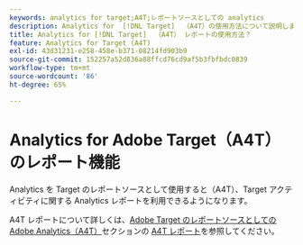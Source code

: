 ```yaml
---
keywords: analytics for target;A4T;レポートソースとしての analytics
description: Analytics for  [!DNL Target]  （A4T）の使用方法について説明します。 A4T 統合により、Adobe アクティビティの堅牢なAdobe Analytics レポート  [!DNL Target]  アクセスできます。
title: Analytics for [!DNL Target]  （A4T） レポートの使用方法？
feature: Analytics for Target (A4T)
exl-id: 43d31231-e258-458e-b371-08214fd903b9
source-git-commit: 152257a52d836a88ffcd76cd9af5b3fbfbdc0839
workflow-type: tm+mt
source-wordcount: '86'
ht-degree: 65%

---
```


# Analytics for Adobe Target（A4T）のレポート機能

Analytics を Target のレポートソースとして使用すると（A4T）、Target アクティビティに関する Analytics レポートを利用できるようになります。

A4T レポートについて詳しくは、[Adobe Target のレポートソースとしての Adobe Analytics（A4T）](/help/main/c-integrating-target-with-mac/a4t/a4t.md#concept_7540C8C04259434AB6EE33B09F47A1DE)セクションの [A4T レポート](/help/main/c-integrating-target-with-mac/a4t/reporting.md#concept_716AF8D545AD404EAAEE99A6DB7B9483)を参照してください。
